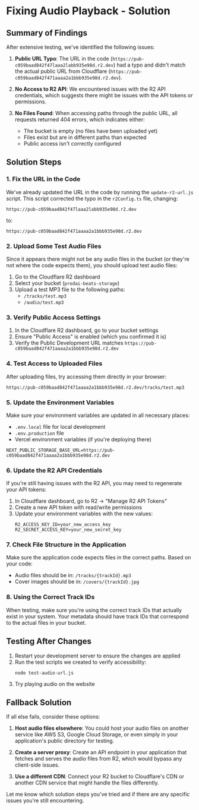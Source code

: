 # Fixing Audio Playback - Solution

## Summary of Findings

After extensive testing, we've identified the following issues:

1. **Public URL Typo**: The URL in the code (`https://pub-c059baad842f47laaa2labb935e98d.r2.dev`) had a typo and didn't match the actual public URL from Cloudflare (`https://pub-c059baad842f471aaaa2a1bbb935e98d.r2.dev`).

2. **No Access to R2 API**: We encountered issues with the R2 API credentials, which suggests there might be issues with the API tokens or permissions.

3. **No Files Found**: When accessing paths through the public URL, all requests returned 404 errors, which indicates either:
   - The bucket is empty (no files have been uploaded yet)
   - Files exist but are in different paths than expected
   - Public access isn't correctly configured

## Solution Steps

### 1. Fix the URL in the Code

We've already updated the URL in the code by running the `update-r2-url.js` script. This script corrected the typo in the `r2Config.ts` file, changing:

```
https://pub-c059baad842f47laaa2labb935e98d.r2.dev
```

to:

```
https://pub-c059baad842f471aaaa2a1bbb935e98d.r2.dev
```

### 2. Upload Some Test Audio Files

Since it appears there might not be any audio files in the bucket (or they're not where the code expects them), you should upload test audio files:

1. Go to the Cloudflare R2 dashboard
2. Select your bucket (`prodai-beats-storage`)
3. Upload a test MP3 file to the following paths:
   - `/tracks/test.mp3`
   - `/audio/test.mp3`

### 3. Verify Public Access Settings

1. In the Cloudflare R2 dashboard, go to your bucket settings
2. Ensure "Public Access" is enabled (which you confirmed it is)
3. Verify the Public Development URL matches `https://pub-c059baad842f471aaaa2a1bbb935e98d.r2.dev`

### 4. Test Access to Uploaded Files

After uploading files, try accessing them directly in your browser:
```
https://pub-c059baad842f471aaaa2a1bbb935e98d.r2.dev/tracks/test.mp3
```

### 5. Update the Environment Variables

Make sure your environment variables are updated in all necessary places:

- `.env.local` file for local development
- `.env.production` file 
- Vercel environment variables (if you're deploying there)

```
NEXT_PUBLIC_STORAGE_BASE_URL=https://pub-c059baad842f471aaaa2a1bbb935e98d.r2.dev
```

### 6. Update the R2 API Credentials

If you're still having issues with the R2 API, you may need to regenerate your API tokens:

1. In Cloudflare dashboard, go to R2 → "Manage R2 API Tokens"
2. Create a new API token with read/write permissions
3. Update your environment variables with the new values:
   ```
   R2_ACCESS_KEY_ID=your_new_access_key
   R2_SECRET_ACCESS_KEY=your_new_secret_key
   ```

### 7. Check File Structure in the Application

Make sure the application code expects files in the correct paths. Based on your code:

- Audio files should be in: `/tracks/{trackId}.mp3`
- Cover images should be in: `/covers/{trackId}.jpg`

### 8. Using the Correct Track IDs

When testing, make sure you're using the correct track IDs that actually exist in your system. Your metadata should have track IDs that correspond to the actual files in your bucket.

## Testing After Changes

1. Restart your development server to ensure the changes are applied
2. Run the test scripts we created to verify accessibility:
   ```
   node test-audio-url.js
   ```
3. Try playing audio on the website

## Fallback Solution

If all else fails, consider these options:

1. **Host audio files elsewhere**: You could host your audio files on another service like AWS S3, Google Cloud Storage, or even simply in your application's public directory for testing.

2. **Create a server proxy**: Create an API endpoint in your application that fetches and serves the audio files from R2, which would bypass any client-side issues.

3. **Use a different CDN**: Connect your R2 bucket to Cloudflare's CDN or another CDN service that might handle the files differently.

Let me know which solution steps you've tried and if there are any specific issues you're still encountering. 